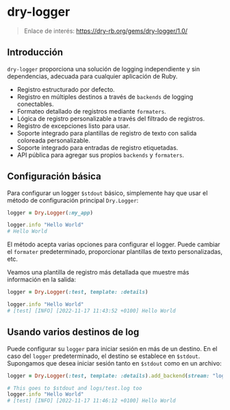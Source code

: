 

# dry-logger

> Enlace de interés: https://dry-rb.org/gems/dry-logger/1.0/

## Introducción

`dry-logger` proporciona una solución de logging independiente y sin dependencias, adecuada para cualquier aplicación de Ruby.

* Registro estructurado por defecto.
* Registro en múltiples destinos a través de `backends` de logging conectables.
* Formateo detallado de registros mediante `formaters`.
* Lógica de registro personalizable a través del filtrado de registros.
* Registro de excepciones listo para usar.
* Soporte integrado para plantillas de registro de texto con salida coloreada personalizable.
* Soporte integrado para entradas de registro etiquetadas.
* API pública para agregar sus propios `backends` y `formaters`.

## Configuración básica

Para configurar un logger `$stdout` básico, simplemente hay que usar el método de configuración principal `Dry.Logger`:

```ruby
logger = Dry.Logger(:my_app)

logger.info "Hello World"
# Hello World
```

El método acepta varias opciones para configurar el logger. Puede cambiar el `formater` predeterminado, proporcionar plantillas de texto personalizadas, etc.

Veamos una plantilla de registro más detallada que muestre más información en la salida:

```ruby
logger = Dry.Logger(:test, template: :details)

logger.info "Hello World"
# [test] [INFO] [2022-11-17 11:43:52 +0100] Hello World
```

## Usando varios destinos de log

Puede configurar su `logger` para iniciar sesión en más de un destino. En el caso del `logger` predeterminado, el destino se establece en `$stdout`. Supongamos que desea iniciar sesión tanto en `$stdout` como en un archivo:

```ruby
logger = Dry.Logger(:test, template: :details).add_backend(stream: "logs/test.log")

# This goes to $stdout and logs/test.log too
logger.info "Hello World"
# [test] [INFO] [2022-11-17 11:46:12 +0100] Hello World
```
